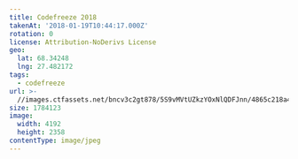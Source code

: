 ```yaml
---
title: Codefreeze 2018
takenAt: '2018-01-19T10:44:17.000Z'
rotation: 0
license: Attribution-NoDerivs License
geo:
  lat: 68.34248
  lng: 27.482172
tags:
  - codefreeze
url: >-
  //images.ctfassets.net/bncv3c2gt878/5S9vMVtUZkzYOxNlQDFJnn/4865c218a4eba4ac365872a7ae8b080d/codefreeze-2018_28023185669_o
size: 1784123
image:
  width: 4192
  height: 2358
contentType: image/jpeg
---
```


